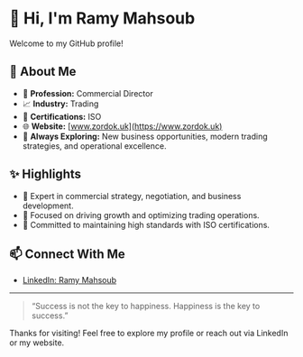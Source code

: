 # 👋 Hi, I'm Ramy Mahsoub

Welcome to my GitHub profile!

## 🚀 About Me

- 💼 **Profession:** Commercial Director
- 📈 **Industry:** Trading
- 🏅 **Certifications:** ISO
- 🌐 **Website:** [www.zordok.uk](https://www.zordok.uk)
- 🌱 **Always Exploring:** New business opportunities, modern trading strategies, and operational excellence.

## ✨ Highlights

- 🔹 Expert in commercial strategy, negotiation, and business development.
- 🔹 Focused on driving growth and optimizing trading operations.
- 🔹 Committed to maintaining high standards with ISO certifications.

## 📫 Connect With Me

- [LinkedIn: Ramy Mahsoub](https://www.linkedin.com/in/ramy-mahsoub)

---

> “Success is not the key to happiness. Happiness is the key to success.”  

Thanks for visiting! Feel free to explore my profile or reach out via LinkedIn or my website.
